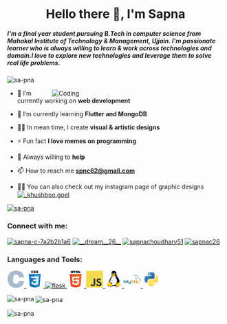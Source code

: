 <h1 align="center">Hello there 👋, I'm Sapna</h1>
<h5>I'm a final year student pursuing B.Tech in computer science from Mahakal Institute of Technology & Management, Ujjain. I'm passionate learner who is always willing to learn & work across technologies and domain.I love to explore new technologies and leverage them to solve real life problems.</h5>

<p align="left"> <img src="https://komarev.com/ghpvc/?username=sa-pna&label=Profile%20views&color=0e75b6&style=flat" alt="sa-pna" /> </p>
<img align="right" alt="Coding" width="400" src="https://cdn.dribbble.com/users/2646423/screenshots/5507196/computer.gif">

- 🔭 I’m currently working on **web development**

- 🌱 I’m currently learning **Flutter and MongoDB**

- 👨‍💻  In mean time, I create **visual & artistic designs**

- ⚡ Fun fact **I love memes on programming**

- 🤝 Always willing to **help**

- 📫 How to reach me **spnc62@gmail.com**

- 👨‍💻 You can also check out my instagram page of graphic designs
<a href="https://instagram.com/justcreateee" target="blank"><img align="center" src="https://cdn.jsdelivr.net/npm/simple-icons@3.0.1/icons/instagram.svg" alt="_khushboo.goel" height="30" width="40" /></a>
<p align="left"> <a href="https://github.com/ryo-ma/github-profile-trophy"><img src="https://github-profile-trophy.vercel.app/?username=sa-pna" alt="sa-pna" /></a> </p>


<h3 align="left">Connect with me:</h3>
<p align="left">
<a href="https://linkedin.com/in/sapna-c-7a2b2b1a6" target="blank"><img align="center" src="https://cdn.jsdelivr.net/npm/simple-icons@3.0.1/icons/linkedin.svg" alt="sapna-c-7a2b2b1a6" height="30" width="40" /></a>
<a href="https://instagram.com/__dream__26__" target="blank"><img align="center" src="https://cdn.jsdelivr.net/npm/simple-icons@3.0.1/icons/instagram.svg" alt="__dream__26__" height="30" width="40" /></a>
<a href="https://www.hackerrank.com/sapnachoudhary51" target="blank"><img align="center" src="https://cdn.jsdelivr.net/npm/simple-icons@3.0.1/icons/hackerrank.svg" alt="sapnachoudhary51" height="30" width="40" /></a>
<a href="https://auth.geeksforgeeks.org/user/sapnac26" target="blank"><img align="center" src="https://cdn.jsdelivr.net/npm/simple-icons@3.0.1/icons/geeksforgeeks.svg" alt="sapnac26" height="30" width="40" /></a>
</p>

<h3 align="left">Languages and Tools:</h3>
<p align="left"> <a href="https://www.cprogramming.com/" target="_blank"> <img src="https://raw.githubusercontent.com/devicons/devicon/master/icons/c/c-original.svg" alt="c" width="40" height="40"/> </a> <a href="https://www.w3schools.com/css/" target="_blank"> <img src="https://raw.githubusercontent.com/devicons/devicon/master/icons/css3/css3-original-wordmark.svg" alt="css3" width="40" height="40"/> </a> <a href="https://flask.palletsprojects.com/" target="_blank"> <img src="https://www.vectorlogo.zone/logos/pocoo_flask/pocoo_flask-icon.svg" alt="flask" width="40" height="40"/> </a> <a href="https://www.w3.org/html/" target="_blank"> <img src="https://raw.githubusercontent.com/devicons/devicon/master/icons/html5/html5-original-wordmark.svg" alt="html5" width="40" height="40"/> </a> <a href="https://developer.mozilla.org/en-US/docs/Web/JavaScript" target="_blank"> <img src="https://raw.githubusercontent.com/devicons/devicon/master/icons/javascript/javascript-original.svg" alt="javascript" width="40" height="40"/> </a> <a href="https://www.linux.org/" target="_blank"> <img src="https://raw.githubusercontent.com/devicons/devicon/master/icons/linux/linux-original.svg" alt="linux" width="40" height="40"/> </a> <a href="https://www.mysql.com/" target="_blank"> <img src="https://raw.githubusercontent.com/devicons/devicon/master/icons/mysql/mysql-original-wordmark.svg" alt="mysql" width="40" height="40"/> </a> <a href="https://www.python.org" target="_blank"> <img src="https://raw.githubusercontent.com/devicons/devicon/master/icons/python/python-original.svg" alt="python" width="40" height="40"/> </a> </p>

<p><img align="left" src="https://github-readme-stats.vercel.app/api/top-langs?username=sa-pna&show_icons=true&locale=en&layout=compact" alt="sa-pna" /></p>

<p>&nbsp;<img align="center" src="https://github-readme-stats.vercel.app/api?username=sa-pna&show_icons=true&locale=en" alt="sa-pna" /></p>

<p><img align="center" src="https://github-readme-streak-stats.herokuapp.com/?user=sa-pna&" alt="sa-pna" /></p>






